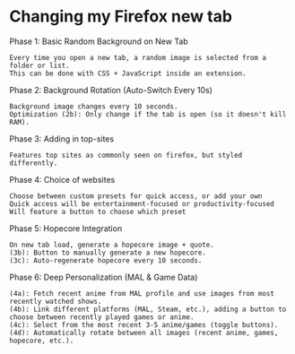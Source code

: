 # Changing my Firefox new tab

Phase 1: Basic Random Background on New Tab

    Every time you open a new tab, a random image is selected from a folder or list.
    This can be done with CSS + JavaScript inside an extension.

Phase 2: Background Rotation (Auto-Switch Every 10s)

    Background image changes every 10 seconds.
    Optimization (2b): Only change if the tab is open (so it doesn't kill RAM).

Phase 3: Adding in top-sites

    Features top sites as commonly seen on firefox, but styled differently.

Phase 4: Choice of websites

    Choose between custom presets for quick access, or add your own
    Quick access will be entertainment-focused or productivity-focused
    Will feature a button to choose which preset

Phase 5: Hopecore Integration

    On new tab load, generate a hopecore image + quote.
    (3b): Button to manually generate a new hopecore.
    (3c): Auto-regenerate hopecore every 10 seconds.

Phase 6: Deep Personalization (MAL & Game Data)

    (4a): Fetch recent anime from MAL profile and use images from most recently watched shows.
    (4b): Link different platforms (MAL, Steam, etc.), adding a button to choose between recently played games or anime.
    (4c): Select from the most recent 3-5 anime/games (toggle buttons).
    (4d): Automatically rotate between all images (recent anime, games, hopecore, etc.).
